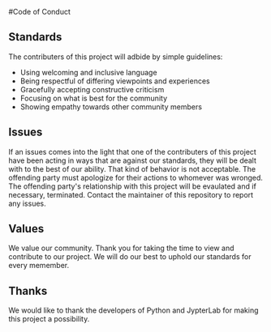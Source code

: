 #Code of Conduct

## Standards

The contributers of this project will adbide by simple guidelines:

* Using welcoming and inclusive language
* Being respectful of differing viewpoints and experiences
* Gracefully accepting constructive criticism
* Focusing on what is best for the community
* Showing empathy towards other community members


## Issues

If an issues comes into the light that one of the contributers of this project have been acting in ways that are against our standards, they will be dealt with to the best of our ability. 
That kind of behavior is not acceptable. The offending party must apologize for their actions to whomever was wronged. The offending party's relationship with this project will be evaulated and if necessary, terminated.
Contact the maintainer of this repository to report any issues.

## Values

We value our community. Thank you for taking the time to view and contribute to our project. We will do our best to uphold our standards for every memember.


## Thanks

We would like to thank the developers of Python and JypterLab for making this project a possibility.
